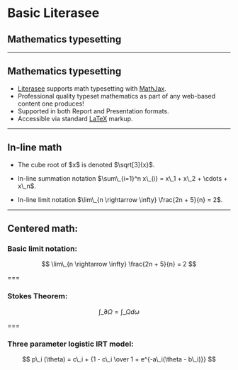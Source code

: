 <link rel="stylesheet" href="https://raw.githubusercontent.com/hakimel/reveal.js/master/css/theme/white.css" id="theme">

# Basic Literasee
## Mathematics typesetting

---

## Mathematics typesetting

- [Literasee](http://literasee.io) supports math typesetting with [MathJax](https://www.mathjax.org/).
- Professional quality typeset mathematics as part of any web-based content one produces!
- Supported in both Report and Presentation formats.
- Accessible via standard [LaTeX](https://www.latex-project.org/) markup.


---

## In-line math

- <p class="fragment">The cube root of $x$ is denoted $\sqrt[3]{x}$.</p>
- <p class="fragment">In-line summation notation $\sum\_{i=1}^n x\_{i} = x\_1 + x\_2 + \cdots + x\_n$.</p>
- <p class="fragment">In-line limit notation $\lim\_{n \rightarrow \infty} \frac{2n + 5}{n} = 2$.</p>

---

## Centered math:

### Basic limit notation:

$$
\lim\_{n \rightarrow \infty} \frac{2n + 5}{n} = 2
$$

===

### Stokes Theorem:

$$
\int\_{\partial \Omega} = \int\_\Omega d\omega
$$

===

### Three parameter logistic IRT model:

$$
p\_i (\theta) = c\_i + {1 - c\_i \over 1 + e^{-a\_i(\theta - b\_i)}}
$$
